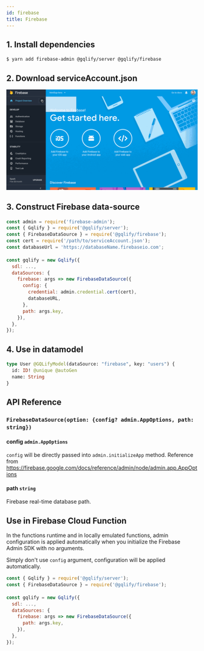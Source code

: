 ```yaml
---
id: firebase
title: Firebase
---
```


## 1. Install dependencies
```sh
$ yarn add firebase-admin @gqlify/server @gqlify/firebase
```

## 2. Download serviceAccount.json
![how-to-get-service-account-json](assets/data-source/firebasesdk.gif)

## 3. Construct Firebase data-source
```js
const admin = require('firebase-admin');
const { Gqlify } = require('@gqlify/server');
const { FirebaseDataSource } = require('@gqlify/firebase');
const cert = require('/path/to/serviceAccount.json');
const databaseUrl = 'https://databaseName.firebaseio.com';

const gqlify = new Gqlify({
  sdl: ...,
  dataSources: {
    firebase: args => new FirebaseDataSource({
      config: {
        credential: admin.credential.cert(cert),
        databaseURL,
      },
      path: args.key,
    }),
  },
});
```

## 4. Use in datamodel
```graphql
type User @GQLifyModel(dataSource: "firebase", key: "users") {
  id: ID! @unique @autoGen
  name: String
}
```

## API Reference
### `FirebaseDataSource(option: {config? admin.AppOptions, path: string})`
#### config `admin.AppOptions`
`config` will be directly passed into `admin.initializeApp` method. Reference from https://firebase.google.com/docs/reference/admin/node/admin.app.AppOptions

#### path `string`
Firebase real-time database path.

## Use in Firebase Cloud Function
In the functions runtime and in locally emulated functions, admin configuration is applied automatically when you initialize the Firebase Admin SDK with no arguments.

Simply don't use `config` argument, configuration will be applied automatically.
```js
const { Gqlify } = require('@gqlify/server');
const { FirebaseDataSource } = require('@gqlify/firebase');

const gqlify = new Gqlify({
  sdl: ...,
  dataSources: {
    firebase: args => new FirebaseDataSource({
      path: args.key,
    }),
  },
});
```
